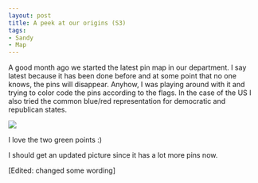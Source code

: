 ```yaml
---
layout: post
title: A peek at our origins (S3)
tags:
- Sandy
- Map
---
```

<p>A good month ago we started the latest pin map in our department. I say latest because it has been done before and at some point that no one knows, the pins will disappear. Anyhow, I was playing around with it and trying to color code the pins according to the flags. In the case of the US I also tried the common blue/red representation for democratic and republican states.</p>
<p><img src="https://lh3.googleusercontent.com/-49d3x6wm_Kg/UI8Ik3i0p2I/AAAAAAAAep0/_a1HjtOtjq8/s400/IMG_0183.JPG"/></p>
<p>I love the two green points :)</p>
<p>I should get an updated picture since it has a lot more pins now.</p>
<p>[Edited: changed some wording]</p>
